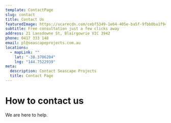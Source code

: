 ```yaml
---
template: ContactPage
slug: contact
title: Contact Us
featuredImage: https://ucarecdn.com/cebf5349-1e64-405e-ba5f-9fbb0ba1f94f/
subtitle: Free consultation just a few clicks away
address: 21 Lansdowne St, Blairgowrie VIC 3942
phone: 0417 333 148
email: pl@seascapeprojects.com.au
locations:
  - mapLink: ""
    lat: "-38.3706204"
    lng: "144.7522939"
meta:
  description: Contact Seascape Projects
  title: Contact Page
---
```


# How to contact us

We are here to help.